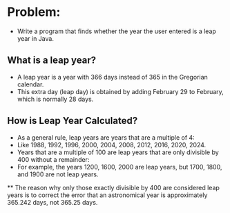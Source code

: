 
# Problem:
* Write a program that finds whether the year the user entered is a leap year in Java.

## What is a leap year?
* A leap year is a year with 366 days instead of 365 in the Gregorian calendar. 
* This extra day (leap day) is obtained by adding February 29 to February, which is normally 28 days.

## How is Leap Year Calculated?
* As a general rule, leap years are years that are a multiple of 4:
* Like 1988, 1992, 1996, 2000, 2004, 2008, 2012, 2016, 2020, 2024.
* Years that are a multiple of 100 are leap years that are only divisible by 400 without a remainder:
* For example, the years 1200, 1600, 2000 are leap years, but 1700, 1800, and 1900 are not leap years.

** The reason why only those exactly divisible by 400 are considered leap years is to correct the error that an astronomical year is approximately 365.242 days, not 365.25 days.
